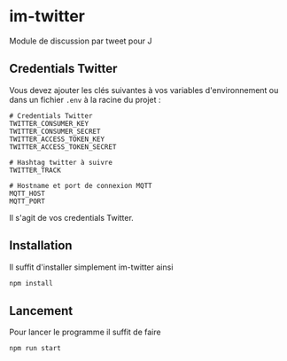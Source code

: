 # im-twitter

Module de discussion par tweet pour J

## Credentials Twitter

Vous devez ajouter les clés suivantes à vos variables d'environnement ou dans un fichier `.env` à la racine du projet :
```
# Credentials Twitter
TWITTER_CONSUMER_KEY
TWITTER_CONSUMER_SECRET
TWITTER_ACCESS_TOKEN_KEY
TWITTER_ACCESS_TOKEN_SECRET

# Hashtag twitter à suivre
TWITTER_TRACK

# Hostname et port de connexion MQTT
MQTT_HOST
MQTT_PORT
```
Il s'agit de vos credentials Twitter.

## Installation

Il suffit d'installer simplement im-twitter ainsi
```javascript
npm install
```
## Lancement

Pour lancer le programme il suffit de faire
```javascript
npm run start
```